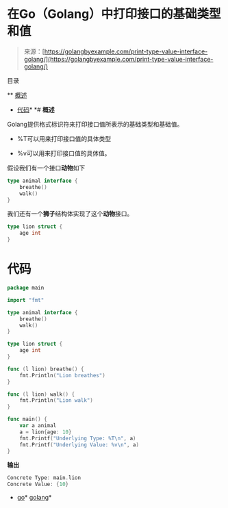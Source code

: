 <!--yml

分类：未分类

日期：2024-10-13 06:22:41

-->

# 在Go（Golang）中打印接口的基础类型和值

> 来源：[https://golangbyexample.com/print-type-value-interface-golang/](https://golangbyexample.com/print-type-value-interface-golang/)

目录

**   [概述](#Overview "概述")

+   [代码](#Code "代码")*  *# **概述**

Golang提供格式标识符来打印接口值所表示的基础类型和基础值。

+   %T可以用来打印接口值的具体类型

+   %v可以用来打印接口值的具体值。

假设我们有一个接口**动物**如下

```go
type animal interface {
    breathe()
    walk()
}
```

我们还有一个**狮子**结构体实现了这个**动物**接口。

```go
type lion struct {
    age int
}
```

# **代码**

```go
package main

import "fmt"

type animal interface {
    breathe()
    walk()
}

type lion struct {
    age int
}

func (l lion) breathe() {
    fmt.Println("Lion breathes")
}

func (l lion) walk() {
    fmt.Println("Lion walk")
}

func main() {
    var a animal
    a = lion{age: 10}
    fmt.Printf("Underlying Type: %T\n", a)
    fmt.Printf("Underlying Value: %v\n", a)
}
```

**输出**

```go
Concrete Type: main.lion
Concrete Value: {10}
```

+   [go](https://golangbyexample.com/tag/go/)*   [golang](https://golangbyexample.com/tag/golang/)*

